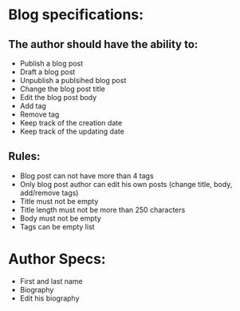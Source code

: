 # Blog specifications:

## The author should have the ability to:
- Publish a blog post
- Draft a blog post
- Unpublish a publsihed blog post
- Change the blog post title
- Edit the blog post body
- Add tag
- Remove tag
- Keep track of the creation date
- Keep track of the updating date

## Rules:
- Blog post can not have more than 4 tags
- Only blog post author can edit his own posts (change title, body, add/remove tags)
- Title must not be empty
- Title length must not be more than 250 characters
- Body must not be empty
- Tags can be empty list

# Author Specs:
- First and last name
- Biography
- Edit his biography